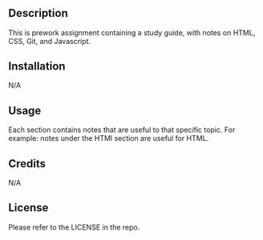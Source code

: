 # <Prework Study Guide Webpage>

## Description

This is prework assignment containing a study guide, with notes on HTML, CSS, Git, and Javascript.

## Installation

N/A

## Usage

Each section contains notes that are useful to that specific topic. For example: notes under the HTMl section are useful for HTML.

## Credits

N/A

## License

Please refer to the LICENSE in the repo.
